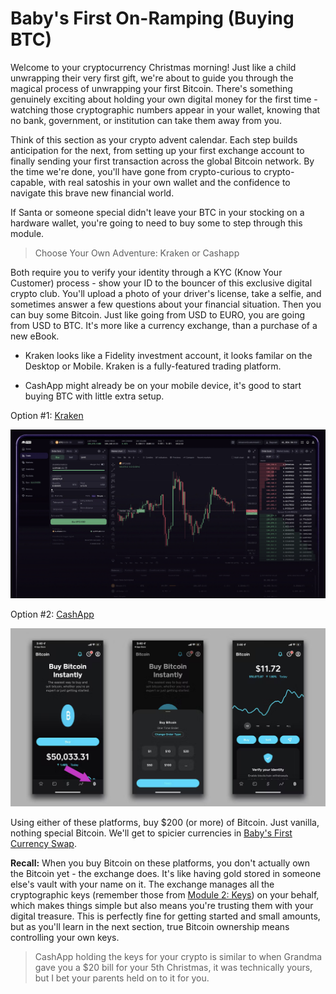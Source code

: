 # Baby's First On-Ramping (Buying BTC)

Welcome to your cryptocurrency Christmas morning! Just like a child unwrapping their very first gift, we're about to guide you through the magical process of unwrapping your first Bitcoin. There's something genuinely exciting about holding your own digital money for the first time - watching those cryptographic numbers appear in your wallet, knowing that no bank, government, or institution can take them away from you.

Think of this section as your crypto advent calendar. Each step builds anticipation for the next, from setting up your first exchange account to finally sending your first transaction across the global Bitcoin network. By the time we're done, you'll have gone from crypto-curious to crypto-capable, with real satoshis in your own wallet and the confidence to navigate this brave new financial world.

If Santa or someone special didn't leave your BTC in your stocking on a hardware wallet, you're going to need to buy some to step through this module.

> Choose Your Own Adventure: Kraken or Cashapp

Both require you to verify your identity through a KYC (Know Your Customer) process - show your ID to the bouncer of this exclusive digital crypto club. You'll upload a photo of your driver's license, take a selfie, and sometimes answer a few questions about your financial situation. Then you can buy some Bitcoin. Just like going from USD to EURO, you are going from USD to BTC. It's more like a currency exchange, than a purchase of a new eBook.

- Kraken looks like a Fidelity investment account, it looks familar on the Desktop or Mobile. Kraken is a fully-featured trading platform.

- CashApp might already be on your mobile device, it's good to start buying BTC with little extra setup. 

Option #1: [Kraken](https://www.kraken.com/)

![Screenshot of Kraken](../images/kraken_screenshot.png)

Option #2: [CashApp](https://cash.app/)

![Screenshot of CashApp](../images/cashapp_screenshot.png)

Using either of these platforms, buy $200 (or more) of Bitcoin. Just vanilla, nothing special Bitcoin. We'll get to spicier currencies in [Baby's First Currency Swap](#babys-first-currency-swap).

**Recall:** When you buy Bitcoin on these platforms, you don't actually own the Bitcoin yet - the exchange does. It's like having gold stored in someone else's vault with your name on it. The exchange manages all the cryptographic keys (remember those from [Module 2: Keys](../module-2-blockchain/2.1-main-article.md#keys)) on your behalf, which makes things simple but also means you're trusting them with your digital treasure. This is perfectly fine for getting started and small amounts, but as you'll learn in the next section, true Bitcoin ownership means controlling your own keys. 

> CashApp holding the keys for your crypto is similar to when Grandma gave you a $20 bill for your 5th Christmas, it was technically yours, but I bet your parents held on to it for you.

